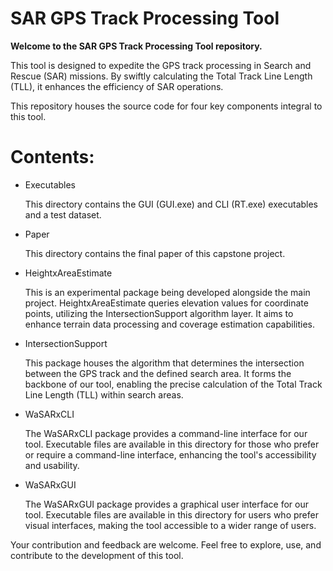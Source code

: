 # SAR GPS Track Processing Tool

**Welcome to the SAR GPS Track Processing Tool repository.** 

This tool is designed to expedite the GPS track processing in Search and Rescue (SAR) missions. 
By swiftly calculating the Total Track Line Length (TLL), it enhances the efficiency of SAR operations. 

This repository houses the source code for four key components integral to this tool.

# Contents:

- Executables

    This directory contains the GUI (GUI.exe) and CLI (RT.exe) executables and a test dataset. 

- Paper

    This directory contains the final paper of this capstone project. 

- HeightxAreaEstimate

    This is an experimental package being developed alongside the main project. HeightxAreaEstimate queries elevation values for coordinate points, utilizing the IntersectionSupport algorithm layer. It aims to enhance terrain data processing and coverage estimation capabilities.

- IntersectionSupport 

    This package houses the algorithm that determines the intersection between the GPS track and the defined search area. It forms the backbone of our tool, enabling the precise calculation of the Total Track Line Length (TLL) within search areas.

- WaSARxCLI

    The WaSARxCLI package provides a command-line interface for our tool. Executable files are available in this directory for those who prefer or require a command-line interface, enhancing the tool's accessibility and usability.

- WaSARxGUI

    The WaSARxGUI package provides a graphical user interface for our tool. Executable files are available in this directory for users who prefer visual interfaces, making the tool accessible to a wider range of users.

Your contribution and feedback are welcome. Feel free to explore, use, and contribute to the development of this tool.